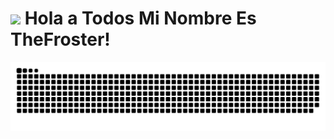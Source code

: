# <img src="https://user-images.githubusercontent.com/57642291/115981321-b7a44c80-a58a-11eb-8109-79aa8bcf0698.gif" width="25px"> Hola a Todos Mi Nombre Es TheFroster! <br/>


<div> 
  </a>

  ![](https://github.com/Gittified/Gittified/blob/output/github-contribution-grid-snake.svg)
 
</div>